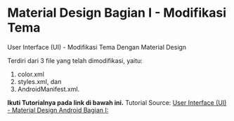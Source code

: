 # Material Design Bagian I - Modifikasi Tema
User Interface (UI) - Modifikasi Tema Dengan Material Design

Terdiri dari 3 file yang telah dimodifikasi, yaitu:
1. color.xml
2. styles.xml, dan
3. AndroidManifest.xml.

**Ikuti Tutorialnya pada link di bawah ini.**
Tutorial Source: [User Interface (UI) - Material Design Android Bagian I:](http://www.kodingindonesia.com/user-interface-ui-material-design-android/)